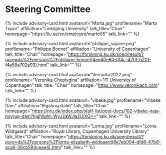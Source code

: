 # Steering Committee

<div id="profile-container">
{% include advisory-card.html avatarurl="Marta.jpg" profilename="Marta Topor" affiliation="Linköping University" talk_title="Chair" homepage="https://liu.se/en/employee/marto05" talk_link="" %}

{% include advisory-card.html avatarurl="philippe_square.png" profilename="Philippe Bonnet" affiliation="University of Copenhagen" talk_title="Chair" homepage="https://forskning.ku.dk/soeg/result/?pure=da%2Fpersons%2Fphilippe-bonnet(4ee40e60-0f4c-47f3-b201-f4a58a702a93).html" talk_link="" %}
  
{% include advisory-card.html avatarurl="Veronika2022.png" profilename="Veronika Cheplygina" affiliation="IT University of Copenhagen" talk_title="Chair" homepage="https://www.veronikach.com" talk_link="" %}
  
{% include advisory-card.html avatarurl="vibeke.jpg" profilename="Vibeke Dam" affiliation="Rigshospitalet" talk_title="Chair" homepage="https://nru.dk/index.php/staff-list/post-docs/102-vibeke-naja-hoyrup-dam?highlight=WyJ2aWJla2UiXQ==" talk_link="" %}

{% include advisory-card.html avatarurl="Lorna.jpg" profilename="Lorna Wildgaard" affiliation="Royal Library, Copenhagen University Library" talk_title="Chair" homepage="https://forskning.ku.dk/soeg/result/?pure=da%2Fpersons%2Florna-elizabeth-wildgaard(6e7eb004-dfd6-47b8-aca9-38cb594ceae4).html" talk_link="" %}
</div>


